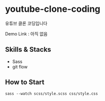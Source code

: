 # youtube-clone-coding

유튜브 클론 코딩입니다

Demo Link : 아직 없음

## Skills & Stacks

- Sass
- git flow

## How to Start

`sass --watch scss/style.scss css/style.css`
